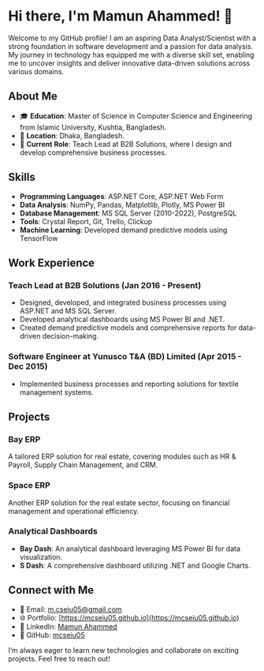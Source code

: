 # Hi there, I'm Mamun Ahammed! 👋

Welcome to my GitHub profile! I am an aspiring Data Analyst/Scientist with a strong foundation in software development and a passion for data analysis. My journey in technology has equipped me with a diverse skill set, enabling me to uncover insights and deliver innovative data-driven solutions across various domains.

## About Me

- 🎓 **Education**: Master of Science in Computer Science and Engineering from Islamic University, Kushtia, Bangladesh.
- 📍 **Location**: Dhaka, Bangladesh.
- 💼 **Current Role**: Teach Lead at B2B Solutions, where I design and develop comprehensive business processes.

## Skills

- **Programming Languages**: ASP.NET Core, ASP.NET Web Form
- **Data Analysis**: NumPy, Pandas, Matplotlib, Plotly, MS Power BI
- **Database Management**: MS SQL Server (2010-2022), PostgreSQL
- **Tools**: Crystal Report, Git, Trello, Clickup
- **Machine Learning**: Developed demand predictive models using TensorFlow

## Work Experience

### Teach Lead at B2B Solutions (Jan 2016 - Present)
- Designed, developed, and integrated business processes using ASP.NET and MS SQL Server.
- Developed analytical dashboards using MS Power BI and .NET.
- Created demand predictive models and comprehensive reports for data-driven decision-making.

### Software Engineer at Yunusco T&A (BD) Limited (Apr 2015 - Dec 2015)
- Implemented business processes and reporting solutions for textile management systems.

## Projects

### Bay ERP
A tailored ERP solution for real estate, covering modules such as HR & Payroll, Supply Chain Management, and CRM.

### Space ERP
Another ERP solution for the real estate sector, focusing on financial management and operational efficiency.

### Analytical Dashboards
- **Bay Dash**: An analytical dashboard leveraging MS Power BI for data visualization.
- **S Dash**: A comprehensive dashboard utilizing .NET and Google Charts.

## Connect with Me

- 📧 Email: [m.cseiu05@gmail.com](mailto:m.cseiu05@gmail.com)
- 🌐 Portfolio: [https://mcseiu05.github.io](https://mcseiu05.github.io)
- 📜 LinkedIn: [Mamun Ahammed](https://www.linkedin.com/in/mamun-ahammed-32b0b9b9/m_cseiu)
- 📁 GitHub: [mcseiu05](https://github.com/mcseiu05)

I’m always eager to learn new technologies and collaborate on exciting projects. Feel free to reach out!
